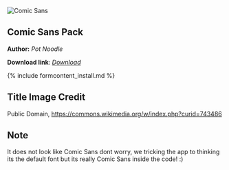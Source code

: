 ![Comic Sans](https://upload.wikimedia.org/wikipedia/commons/thumb/8/84/Comic_Sans_font.svg/2000px-Comic_Sans_font.svg.png)

## Comic Sans Pack 

**Author:** *Pot Noodle*

**Download link**: *[Download](https://drive.google.com/u/0/uc?id=1W62_K2JBUUlwqSmzD__EZPkt6aoIOA93&export=download)*

{% include formcontent_install.md %}

## Title Image Credit
Public Domain, https://commons.wikimedia.org/w/index.php?curid=743486

## Note

It does not look like Comic Sans dont worry, we tricking the app to thinking its the default font but its really Comic Sans inside the code! :)

